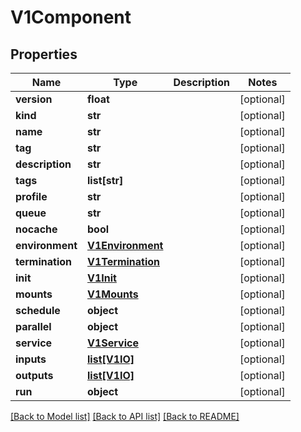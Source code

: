 # V1Component

## Properties
Name | Type | Description | Notes
------------ | ------------- | ------------- | -------------
**version** | **float** |  | [optional] 
**kind** | **str** |  | [optional] 
**name** | **str** |  | [optional] 
**tag** | **str** |  | [optional] 
**description** | **str** |  | [optional] 
**tags** | **list[str]** |  | [optional] 
**profile** | **str** |  | [optional] 
**queue** | **str** |  | [optional] 
**nocache** | **bool** |  | [optional] 
**environment** | [**V1Environment**](V1Environment.md) |  | [optional] 
**termination** | [**V1Termination**](V1Termination.md) |  | [optional] 
**init** | [**V1Init**](V1Init.md) |  | [optional] 
**mounts** | [**V1Mounts**](V1Mounts.md) |  | [optional] 
**schedule** | **object** |  | [optional] 
**parallel** | **object** |  | [optional] 
**service** | [**V1Service**](V1Service.md) |  | [optional] 
**inputs** | [**list[V1IO]**](V1IO.md) |  | [optional] 
**outputs** | [**list[V1IO]**](V1IO.md) |  | [optional] 
**run** | **object** |  | [optional] 

[[Back to Model list]](../README.md#documentation-for-models) [[Back to API list]](../README.md#documentation-for-api-endpoints) [[Back to README]](../README.md)


